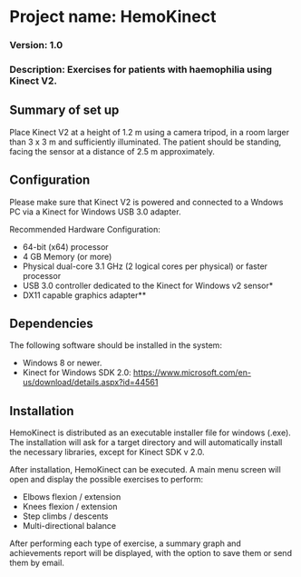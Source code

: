 # Project name: HemoKinect
### Version: 1.0
### Description: Exercises for patients with haemophilia using Kinect V2.

## Summary of set up

Place Kinect V2 at a height of 1.2 m using a camera tripod, in a room larger than 3 x 3 m and sufficiently illuminated.
The  patient should be standing, facing the sensor at a distance of 2.5 m approximately.

## Configuration

Please make sure that Kinect V2 is powered and connected to a Wndows PC via a Kinect for Windows USB 3.0 adapter.

Recommended Hardware Configuration:

*	64-bit (x64) processor
*	4 GB Memory (or more)
*	Physical dual-core 3.1 GHz (2 logical cores per physical) or faster processor
*	USB 3.0 controller dedicated to the Kinect for Windows v2 sensor*
*	DX11 capable graphics adapter**

## Dependencies

The following software should be installed in the system:
*	Windows 8 or newer.
*	Kinect for Windows SDK 2.0: https://www.microsoft.com/en-us/download/details.aspx?id=44561

## Installation

HemoKinect is distributed as an executable installer file for windows (.exe). 
The installation will ask for a target directory and will automatically install the necessary libraries, except for Kinect SDK v 2.0. 

After installation, HemoKinect can be executed. A main menu screen will open and display the possible exercises to perform:

*	Elbows flexion / extension
*	Knees flexion / extension
*	Step climbs / descents
*	Multi-directional balance

After performing each type of exercise, a summary graph and achievements report will be displayed,
with the option to save them or send them by email.


